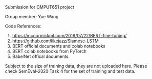 Submission for CMPUT651 project

Group member: Yue Wang

Code References:
1. https://mccormickml.com/2019/07/22/BERT-fine-tuning/  
2. https://github.com/likejazz/Siamese-LSTM
3. BERT official documents and colab notebooks
4. BERT colab notebooks from PyTorch
5. BabelNet offical documents

Subject to the size of training data, they are not uploaded here. Please check SemEval-2020 Task 4 for the set of training and test data.
